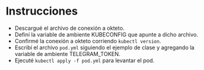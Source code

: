 # Instrucciones

- Descargué el archivo de conexión a okteto.
- Definí la variable de ambiente KUBECONFIG que apunte a dicho archivo.
- Confirmé la conexión a okteto corriendo `kubectl version`.
- Escribí el archivo `pod.yml` siguiendo el ejemplo de clase y agregando la variable de ambiente TELEGRAM_TOKEN.
- Ejecuté `kubectl apply -f pod.yml` para levantar el pod.